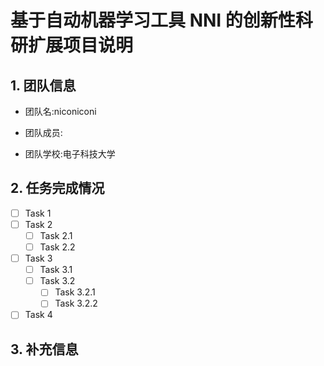 # 基于自动机器学习工具 NNI 的创新性科研扩展项目说明

## 1. 团队信息

+ 团队名:niconiconi

+ 团队成员:

+ 团队学校:电子科技大学


## 2. 任务完成情况

- [ ] Task 1
- [ ] Task 2
  - [ ] Task 2.1
  - [ ] Task 2.2
- [ ] Task 3
  - [ ] Task 3.1
  - [ ] Task 3.2
    - [ ] Task 3.2.1
    - [ ] Task 3.2.2
- [ ] Task 4

## 3. 补充信息

